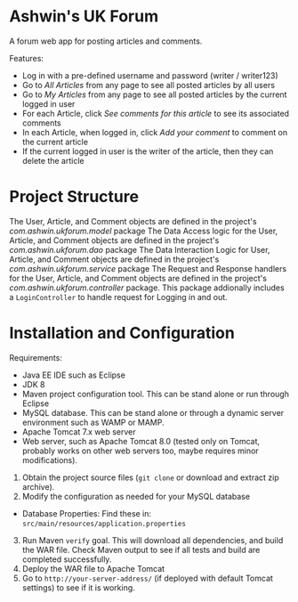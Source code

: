 # Ashwin's UK Forum
A forum web app for posting articles and comments.

Features:
- Log in with a pre-defined username and password (writer / writer123)
- Go to *All Articles* from any page to see all posted articles by all users
- Go to *My Articles* from any page to see all posted articles by the current logged in user
- For each Article, click *See comments for this article* to see its associated comments
- In each Article, when logged in, click *Add your comment* to comment on the current article
- If the current logged in user is the writer of the article, then they can delete the article

# Project Structure
The User, Article, and Comment objects are defined in the project's *com.ashwin.ukforum.model* package
The Data Access logic for the User, Article, and Comment objects are defined in the project's *com.ashwin.ukforum.dao* package
The Data Interaction Logic for User, Article, and Comment objects are defined in the project's *com.ashwin.ukforum.service* package
The Request and Response handlers for the User, Article, and Comment objects are defined in the project's *com.ashwin.ukforum.controller* package. This package addionally includes a `LoginController` to handle request for Logging in and out.

# Installation and Configuration

Requirements:
- Java EE IDE such as Eclipse
- JDK 8
- Maven project configuration tool. This can be stand alone or run through Eclipse
- MySQL database. This can be stand alone or through a dynamic server environment such as WAMP or MAMP.
- Apache Tomcat 7.x web server
- Web server, such as Apache Tomcat 8.0 (tested only on Tomcat, probably works on other web servers too, maybe requires minor modifications).

1. Obtain the project source files (`git clone` or download and extract zip archive).
2. Modify the configuration as needed for your MySQL database
- Database Properties: Find these in: `src/main/resources/application.properties`

3. Run Maven `verify` goal. This will download all dependencies, and build the WAR file. Check Maven output to see if all tests and build are completed successfully.
4. Deploy the WAR file to Apache Tomcat
6. Go to `http://your-server-address/` (if deployed with default Tomcat settings) to see if it is working.
